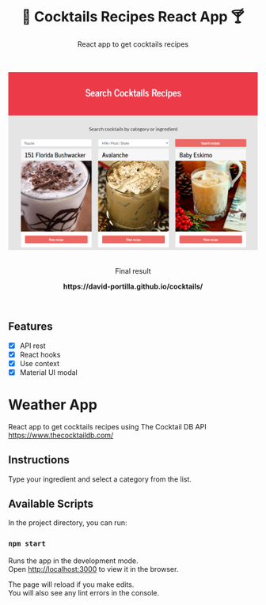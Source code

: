<div align="center">
  <h1> 🍹   Cocktails Recipes React App   🍸 </h1>
  <p>React app to get cocktails recipes</p>
  <br><br>
  <img src=".github/Cocktails-Recipes.png">
  <br>
  <br>
  <p>Final result</p>
  <p><strong>https://david-portilla.github.io/cocktails/</strong></p>
  <br>
</div>

## Features

- [x] API rest
- [x] React hooks
- [x] Use context
- [x] Material UI modal

# Weather App

React app to get cocktails recipes using The Cocktail DB API
https://www.thecocktaildb.com/

## Instructions

Type your ingredient and select a category from the list.

## Available Scripts

In the project directory, you can run:

### `npm start`

Runs the app in the development mode.\
Open [http://localhost:3000](http://localhost:3000) to view it in the browser.

The page will reload if you make edits.\
You will also see any lint errors in the console.
